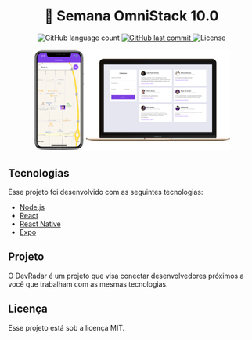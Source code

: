<h1 align="center">
  🚀 Semana OmniStack 10.0
</h1>

<p align="center">   
  <img alt="GitHub language count" src="https://img.shields.io/github/languages/count/matheusasg09/Semana-OmniStack-10">
  
  <a href="https://github.com/matheusasg09/Semana-OmniStack-10/commits/master">
    <img alt="GitHub last commit" src="https://img.shields.io/github/last-commit/matheusasg09/Semana-OmniStack-10">
  </a>
  
  <img alt="License" src="https://img.shields.io/badge/license-MIT-brightgreen">
</p>

<p align="center">
  <img alt="Frontend" src="frontend/public/devradar.png" width="80%">
</p>

## Tecnologias

Esse projeto foi desenvolvido com as seguintes tecnologias:

- [Node.js](https://nodejs.org/en/)
- [React](https://reactjs.org)
- [React Native](https://facebook.github.io/react-native/)
- [Expo](https://expo.io/)

## Projeto

O DevRadar é um projeto que visa conectar desenvolvedores próximos a você que trabalham com as mesmas tecnologias.

## Licença

Esse projeto está sob a licença MIT.
